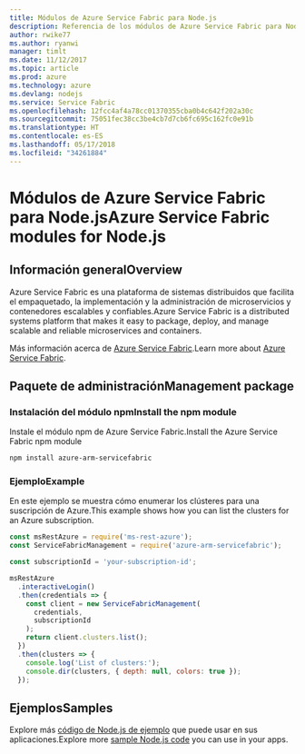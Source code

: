 ```yaml
---
title: Módulos de Azure Service Fabric para Node.js
description: Referencia de los módulos de Azure Service Fabric para Node.js
author: rwike77
ms.author: ryanwi
manager: timlt
ms.date: 11/12/2017
ms.topic: article
ms.prod: azure
ms.technology: azure
ms.devlang: nodejs
ms.service: Service Fabric
ms.openlocfilehash: 12fcc4af4a78cc01370355cba0b4c642f202a30c
ms.sourcegitcommit: 75051fec38cc3be4cb7d7cb6fc695c162fc0e91b
ms.translationtype: HT
ms.contentlocale: es-ES
ms.lasthandoff: 05/17/2018
ms.locfileid: "34261884"
---
```

# <a name="azure-service-fabric-modules-for-nodejs"></a><span data-ttu-id="afd8a-103">Módulos de Azure Service Fabric para Node.js</span><span class="sxs-lookup"><span data-stu-id="afd8a-103">Azure Service Fabric modules for Node.js</span></span>

## <a name="overview"></a><span data-ttu-id="afd8a-104">Información general</span><span class="sxs-lookup"><span data-stu-id="afd8a-104">Overview</span></span>

<span data-ttu-id="afd8a-105">Azure Service Fabric es una plataforma de sistemas distribuidos que facilita el empaquetado, la implementación y la administración de microservicios y contenedores escalables y confiables.</span><span class="sxs-lookup"><span data-stu-id="afd8a-105">Azure Service Fabric is a distributed systems platform that makes it easy to package, deploy, and manage scalable and reliable microservices and containers.</span></span>

<span data-ttu-id="afd8a-106">Más información acerca de [Azure Service Fabric](https://docs.microsoft.com/azure/service-fabric/service-fabric-overview).</span><span class="sxs-lookup"><span data-stu-id="afd8a-106">Learn more about [Azure Service Fabric](https://docs.microsoft.com/azure/service-fabric/service-fabric-overview).</span></span>

## <a name="management-package"></a><span data-ttu-id="afd8a-107">Paquete de administración</span><span class="sxs-lookup"><span data-stu-id="afd8a-107">Management package</span></span>

### <a name="install-the-npm-module"></a><span data-ttu-id="afd8a-108">Instalación del módulo npm</span><span class="sxs-lookup"><span data-stu-id="afd8a-108">Install the npm module</span></span>

<span data-ttu-id="afd8a-109">Instale el módulo npm de Azure Service Fabric.</span><span class="sxs-lookup"><span data-stu-id="afd8a-109">Install the Azure Service Fabric npm module</span></span>

```bash
npm install azure-arm-servicefabric
```

### <a name="example"></a><span data-ttu-id="afd8a-110">Ejemplo</span><span class="sxs-lookup"><span data-stu-id="afd8a-110">Example</span></span>

<span data-ttu-id="afd8a-111">En este ejemplo se muestra cómo enumerar los clústeres para una suscripción de Azure.</span><span class="sxs-lookup"><span data-stu-id="afd8a-111">This example shows how you can list the clusters for an Azure subscription.</span></span>

```javascript
const msRestAzure = require('ms-rest-azure');
const ServiceFabricManagement = require('azure-arm-servicefabric');

const subscriptionId = 'your-subscription-id';

msRestAzure
  .interactiveLogin()
  .then(credentials => {
    const client = new ServiceFabricManagement(
      credentials,
      subscriptionId
    );
    return client.clusters.list();
  })
  .then(clusters => {
    console.log('List of clusters:');
    console.dir(clusters, { depth: null, colors: true });
  });
```

## <a name="samples"></a><span data-ttu-id="afd8a-112">Ejemplos</span><span class="sxs-lookup"><span data-stu-id="afd8a-112">Samples</span></span>

<span data-ttu-id="afd8a-113">Explore más [código de Node.js de ejemplo](https://azure.microsoft.com/resources/samples/?platform=nodejs) que puede usar en sus aplicaciones.</span><span class="sxs-lookup"><span data-stu-id="afd8a-113">Explore more [sample Node.js code](https://azure.microsoft.com/resources/samples/?platform=nodejs) you can use in your apps.</span></span>

